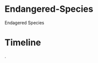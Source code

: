 # Endangered-Species
Endagered Species
<!DOCTYPE html>
<html>
<head>
<title>Evolution of Extinction</title>
</head>

<body>

<h1>Timeline</h1>
<p>.</p>

</body>
</html>
